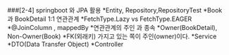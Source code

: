 ###[2-4] springboot 와 JPA 활용
*Entity, Repository,RepositoryTest
*Book 과 BookDetail 1:1 연관관계
    *FetchType.Lazy vs FetchType.EAGER
    *@JoinColumn , mappedBy
    *연관관계의 주인 과 종속
    *Owner(BookDetail), Non-Owner(Book)
    *FK(외래키) 가지고 있는 쪽이 주인(owner)이다.
*Service
*DTO(Data Transfer Object)
*Controller